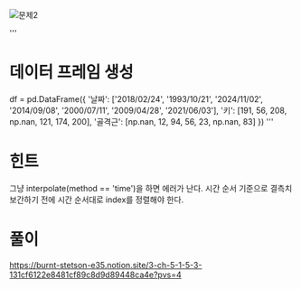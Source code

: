 ![문제2](https://github.com/user-attachments/assets/78c5b54e-ad2d-454a-93fb-fadc71874843)

'''
# 데이터 프레임 생성
df = pd.DataFrame({
    '날짜': ['2018/02/24', '1993/10/21', '2024/11/02', '2014/09/08', '2000/07/11', '2009/04/28', '2021/06/03'],
    '키': [191, 56, 208, np.nan, 121, 174, 200],
    '골격근': [np.nan, 12, 94, 56, 23, np.nan, 83]
})
'''




# 힌트
그냥 interpolate(method == 'time')을 하면 에러가 난다.
시간 순서 기준으로 결측치 보간하기 전에 시간 순서대로 index를 정렬해야 한다.

# 풀이
https://burnt-stetson-e35.notion.site/3-ch-5-1-5-3-131cf6122e8481cf89c8d9d89448ca4e?pvs=4

